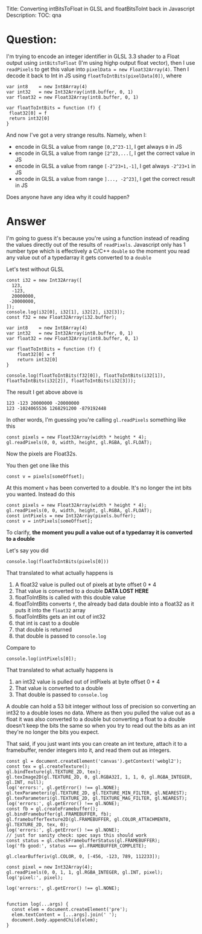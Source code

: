 Title: Converting intBitsToFloat in GLSL and floatBitsToInt back in Javascript
Description:
TOC: qna

# Question:

I'm trying to encode an integer identifier in GLSL 3.3 shader to a Float output using `intBitsToFloat` (I'm using highp output float vector), then I use `readPixels` to get this value into `pixelData = new Float32Array(4)`. Then I decode it back to Int in JS using `floatToIntBits(pixelData[0])`, where 

    var int8    = new Int8Array(4)
    var int32   = new Int32Array(int8.buffer, 0, 1)
    var float32 = new Float32Array(int8.buffer, 0, 1)
    
    var floatToIntBits = function (f) {
     float32[0] = f
     return int32[0]
    }


And now I've got a very strange results. Namely, when I:

 - encode in GLSL a value from range `[0,2^23-1]`, I get always `0` in JS
 - encode in GLSL a value from range `[2^23,...[`, I get the correct value in JS
 - encode in GLSL a value from range `[-2^23+1,-1]`, I get always `-2^23+1` in JS 
 - encode in GLSL a value from range `]..., -2^23]`, I get the correct result in JS 

Does anyone have any idea why it could happen? 

# Answer

I'm going to guess it's because you're using a function instead of reading the values directly out of the results of `readPixels`.  Javascript only has 1 number type which is effectively a C/C++ `double` so the moment you read any value out of a typedarray it gets converted to a `double`

Let's test without GLSL

<!-- begin snippet: js hide: false console: true babel: false -->

<!-- language: lang-js -->

    const i32 = new Int32Array([
      123,
      -123,
      20000000,
     -20000000,
    ]);
    console.log(i32[0], i32[1], i32[2], i32[3]);
    const f32 = new Float32Array(i32.buffer);

    var int8    = new Int8Array(4)
    var int32   = new Int32Array(int8.buffer, 0, 1)
    var float32 = new Float32Array(int8.buffer, 0, 1)

    var floatToIntBits = function (f) {
        float32[0] = f
        return int32[0]
    }

    console.log(floatToIntBits(f32[0]), floatToIntBits(i32[1]), floatToIntBits(i32[2]), floatToIntBits(i32[3]));


<!-- end snippet -->

The result I get above above is

    123 -123 20000000 -20000000
    123 -1024065536 1268291200 -879192448

In other words, I'm guessing you're calling `gl.readPixels` something like this

    const pixels = new Float32Array(width * height * 4);
    gl.readPixels(0, 0, width, height, gl.RGBA, gl.FLOAT);

Now the pixels are Float32s.

You then get one like this

    const v = pixels[someOffset];

At this moment `v` has been converted to a double. It's no longer the int bits you wanted.  Instead do this

    const pixels = new Float32Array(width * height * 4);
    gl.readPixels(0, 0, width, height, gl.RGBA, gl.FLOAT);
    const intPixels = new Int32Array(pixels.buffer);
    const v = intPixels[someOffset];

To clarify, **the moment you pull a value out of a typedarray it is converted to a double**

Let's say you did

    console.log(floatToIntBits(pixels[0]))

That translated to what actually happens is

1. A float32 value is pulled out of pixels at byte offset 0 * 4
2. That value is converted to a double **DATA LOST HERE**
3. floatToIntBits is called with this double value
4. floatToIntBits converts `f`, the already bad data double into a float32 as it puts it into the `float32` array
5. floatToIntBits gets an int out of int32 
6. that int is cast to a double
7. that double is returned
8. that double is passed to `console.log`

Compare to 

    console.log(intPixels[0]);

That translated to what actually happens is

1. an int32 value is pulled out of intPixels at byte offset 0 * 4
2. That value is converted to a double
3. That double is passed to `console.log`

A double can hold a 53 bit integer without loss of precision so converting an int32 to a double loses no data. Where as then you pulled the value out as a float it was also converted to a double but converting a float to a double doesn't keep the bits the same so when you try to read out the bits as an int they're no longer the bits you expect.

That said, if you just want ints you can create an int texture, attach it to a framebuffer, render integers into it, and read them out as integers.

<!-- begin snippet: js hide: true console: true babel: false -->

<!-- language: lang-js -->

    const gl = document.createElement('canvas').getContext('webgl2');
    const tex = gl.createTexture();
    gl.bindTexture(gl.TEXTURE_2D, tex);
    gl.texImage2D(gl.TEXTURE_2D, 0, gl.RGBA32I, 1, 1, 0, gl.RGBA_INTEGER, gl.INT, null);
    log('errors:', gl.getError() !== gl.NONE);
    gl.texParameteri(gl.TEXTURE_2D, gl.TEXTURE_MIN_FILTER, gl.NEAREST);
    gl.texParameteri(gl.TEXTURE_2D, gl.TEXTURE_MAG_FILTER, gl.NEAREST);
    log('errors:', gl.getError() !== gl.NONE);
    const fb = gl.createFramebuffer();
    gl.bindFramebuffer(gl.FRAMEBUFFER, fb);
    gl.framebufferTexture2D(gl.FRAMEBUFFER, gl.COLOR_ATTACHMENT0, gl.TEXTURE_2D, tex, 0);
    log('errors:', gl.getError() !== gl.NONE);
    // just for sanity check: spec says this should work
    const status = gl.checkFramebufferStatus(gl.FRAMEBUFFER);
    log('fb good:', status === gl.FRAMEBUFFER_COMPLETE);

    gl.clearBufferiv(gl.COLOR, 0, [-456, -123, 789, 112233]);

    const pixel = new Int32Array(4);
    gl.readPixels(0, 0, 1, 1, gl.RGBA_INTEGER, gl.INT, pixel);
    log('pixel:', pixel);

    log('errors:', gl.getError() !== gl.NONE);


    function log(...args) {
      const elem = document.createElement('pre');
      elem.textContent = [...args].join(' ');
      document.body.appendChild(elem);
    }

<!-- end snippet -->


